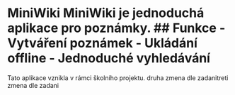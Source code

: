 # MiniWiki MiniWiki je jednoduchá aplikace pro poznámky. ## Funkce - Vytváření poznámek - Ukládání offline - Jednoduché vyhledávání
Tato aplikace vznikla v rámci školního projektu.
druha zmena dle zadanitreti zmena dle zadani
